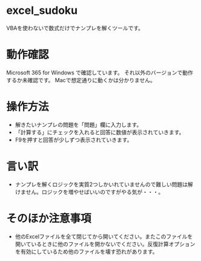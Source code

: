 # excel_sudoku
VBAを使わないで数式だけでナンプレを解くツールです。

# 動作確認
Microsoft 365 for Windows で確認しています。
それ以外のバージョンで動作するか未確認です。
Macで想定通りに動くかは分かりません。


# 操作方法
- 解きたいナンプレの問題を「問題」欄に入力します。
- 「計算する」にチェックを入れると回答に数値が表示されていきます。
- F9を押すと回答が少しずつ表示されていきます。

# 言い訳
- ナンプレを解くロジックを実質2つしかいれていませんので難しい問題は解けません。ロジックを増やせばいいのですがやる気が・・・。

# そのほか注意事項
- 他のExcelファイルを全て閉じてから開いてください。またこのファイルを開いているときに他のファイルを開かないでください。反復計算オプションを有効にしているため他のファイルを壊す恐れがあります。

